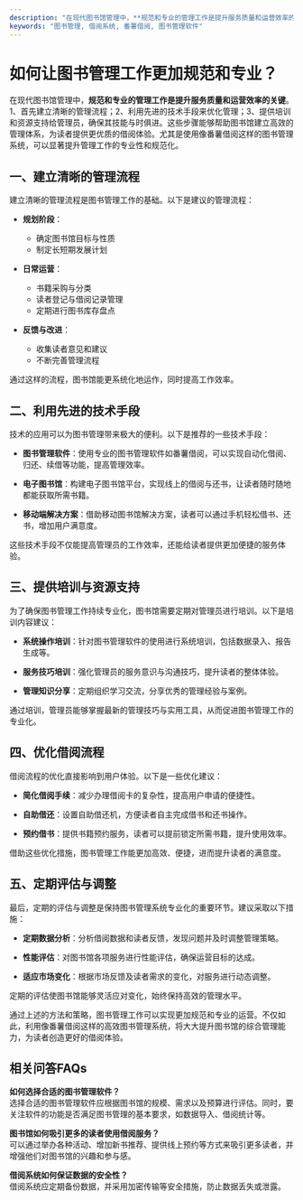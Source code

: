 ```yaml
---
description: "在现代图书馆管理中，**规范和专业的管理工作是提升服务质量和运营效率的关键**。1、首先建立清晰的管理流程；2、利用先进的技术手段来优化管理；3、提供培训和资源支持给管理员，确保其技能与时俱进。这些步骤能够帮助图书馆建立高效的管理体系，为读者提供更优质的借阅体验。尤其是使用像番薯借阅这样的图书管理系统，可以显著提升管理工作的专业性和规范化。"
keywords: "图书管理, 借阅系统, 番薯借阅, 图书管理软件"
---
```

# 如何让图书管理工作更加规范和专业？

在现代图书馆管理中，**规范和专业的管理工作是提升服务质量和运营效率的关键**。1、首先建立清晰的管理流程；2、利用先进的技术手段来优化管理；3、提供培训和资源支持给管理员，确保其技能与时俱进。这些步骤能够帮助图书馆建立高效的管理体系，为读者提供更优质的借阅体验。尤其是使用像番薯借阅这样的图书管理系统，可以显著提升管理工作的专业性和规范化。

## 一、建立清晰的管理流程

建立清晰的管理流程是图书管理工作的基础。以下是建议的管理流程：

- **规划阶段**：
  - 确定图书馆目标与性质
  - 制定长短期发展计划
  
- **日常运营**：
  - 书籍采购与分类
  - 读者登记与借阅记录管理
  - 定期进行图书库存盘点
  
- **反馈与改进**：
  - 收集读者意见和建议
  - 不断完善管理流程
  
通过这样的流程，图书馆能更系统化地运作，同时提高工作效率。

## 二、利用先进的技术手段

技术的应用可以为图书管理带来极大的便利。以下是推荐的一些技术手段：

- **图书管理软件**：使用专业的图书管理软件如番薯借阅，可以实现自动化借阅、归还、续借等功能，提高管理效率。
  
- **电子图书馆**：构建电子图书馆平台，实现线上的借阅与还书，让读者随时随地都能获取所需书籍。
  
- **移动端解决方案**：借助移动图书馆解决方案，读者可以通过手机轻松借书、还书，增加用户满意度。

这些技术手段不仅能提高管理员的工作效率，还能给读者提供更加便捷的服务体验。

## 三、提供培训与资源支持

为了确保图书管理工作持续专业化，图书馆需要定期对管理员进行培训。以下是培训内容建议：

- **系统操作培训**：针对图书管理软件的使用进行系统培训，包括数据录入、报告生成等。
  
- **服务技巧培训**：强化管理员的服务意识与沟通技巧，提升读者的整体体验。
  
- **管理知识分享**：定期组织学习交流，分享优秀的管理经验与案例。

通过培训，管理员能够掌握最新的管理技巧与实用工具，从而促进图书管理工作的专业化。

## 四、优化借阅流程

借阅流程的优化直接影响到用户体验。以下是一些优化建议：

- **简化借阅手续**：减少办理借阅卡的复杂性，提高用户申请的便捷性。
  
- **自助借还**：设置自助借还机，方便读者自主完成借书和还书操作。
  
- **预约借书**：提供书籍预约服务，读者可以提前锁定所需书籍，提升使用效率。

借助这些优化措施，图书管理工作能更加高效、便捷，进而提升读者的满意度。

## 五、定期评估与调整

最后，定期的评估与调整是保持图书管理系统专业化的重要环节。建议采取以下措施：

- **定期数据分析**：分析借阅数据和读者反馈，发现问题并及时调整管理策略。
  
- **性能评估**：对图书馆各项服务进行性能评估，确保运营目标的达成。
  
- **适应市场变化**：根据市场反馈及读者需求的变化，对服务进行动态调整。

定期的评估使图书馆能够灵活应对变化，始终保持高效的管理水平。

通过上述的方法和策略，图书管理工作可以实现更加规范和专业的运营。不仅如此，利用像番薯借阅这样的高效图书管理系统，将大大提升图书馆的综合管理能力，为读者创造更好的借阅体验。

## 相关问答FAQs

**如何选择合适的图书管理软件？**  
选择合适的图书管理软件应根据图书馆的规模、需求以及预算进行评估。同时，要关注软件的功能是否满足图书管理的基本要求，如数据导入、借阅统计等。

**图书馆如何吸引更多的读者使用借阅服务？**  
可以通过举办各种活动、增加新书推荐、提供线上预约等方式来吸引更多读者，并增强他们对图书馆的兴趣和参与感。

**借阅系统如何保证数据的安全性？**  
借阅系统应定期备份数据，并采用加密传输等安全措施，防止数据丢失或泄露。
